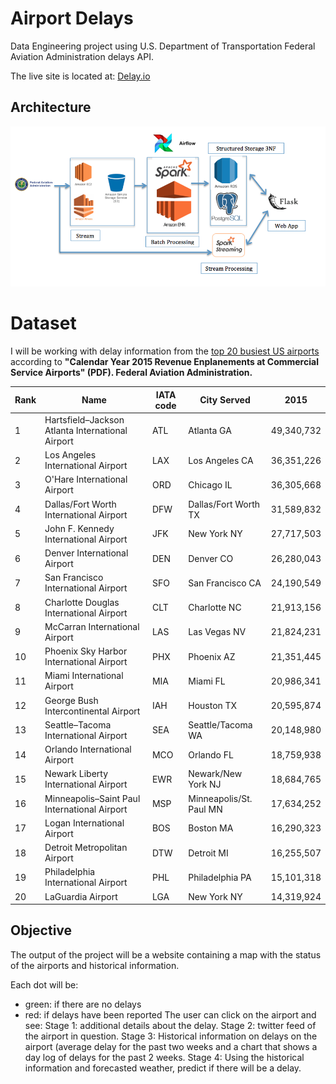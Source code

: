 # Airport Delays
Data Engineering project using U.S. Department of Transportation Federal Aviation Administration delays API.

The live site is located at:
[Delay.io](http://best-first-flask.us-west-1.elasticbeanstalk.com/)

## Architecture

![Data Pipeline][architecture]

[architecture]: /images/architecture.png "Data Pipeline"

# Dataset

I will be working with delay information from the <u>top 20 busiest US airports</u> according to **"Calendar Year 2015 Revenue Enplanements at Commercial Service Airports" (PDF). Federal Aviation Administration.**

| Rank | Name   | IATA code | City Served | 2015 |
|------|---------------|-----------|------|-------|
| 1	   |Hartsfield–Jackson Atlanta International Airport|	ATL	| Atlanta	GA |	49,340,732 |
|2	| Los Angeles International Airport|	LAX	|Los Angeles	CA	|36,351,226	|
|3	|O'Hare International Airport |	ORD	| Chicago	IL	| 36,305,668 |		
|4	| Dallas/Fort Worth International Airport |	DFW	| Dallas/Fort Worth	TX |	31,589,832 |		
|5	|John F. Kennedy International Airport |	JFK |	New York	NY |	27,717,503		|
|6	|Denver International Airport |	DEN	 | Denver	CO	| 26,280,043		|
|7	|San Francisco International Airport |	SFO |	San Francisco	CA |	24,190,549		|
|8	|Charlotte Douglas International Airport |	CLT	| Charlotte	NC |	21,913,156		|
|9	|McCarran International Airport |	LAS	| Las Vegas	NV |	21,824,231		|
|10|	Phoenix Sky Harbor International Airport	| PHX	| Phoenix	AZ	| 21,351,445		|
|11|	Miami International Airport |	MIA	| Miami	FL	| 20,986,341		|
|12|	George Bush Intercontinental Airport |	IAH	 | Houston	TX	 | 20,595,874		|
|13|	Seattle–Tacoma International Airport |	SEA	| Seattle/Tacoma	WA |	20,148,980		|
|14|	Orlando International Airport |	MCO	| Orlando	FL	| 18,759,938		|
|15|	Newark Liberty International Airport |	EWR |	Newark/New York	NJ |	18,684,765		|
|16|	Minneapolis–Saint Paul International Airport |	MSP	| Minneapolis/St. Paul	MN |	17,634,252		|
|17|	Logan International Airport	| BOS	| Boston	MA	| 16,290,323		|
|18|	Detroit Metropolitan Airport |	DTW	| Detroit	MI | 16,255,507		|
|19|	Philadelphia International Airport | PHL	| Philadelphia	PA |	15,101,318		|
|20|	LaGuardia Airport |	LGA	 | New York	NY	| 14,319,924 |

## Objective

[architecture]: /images/architecture.png "Data Pipeline"

The output of the project will be a website containing a map with the status of the airports and historical information.

[Map]: /images/map.png "US Map"

Each dot will be:
+ green: if there are no delays
+ red: if delays have been reported
The user can click on the airport and see:
Stage 1: additional details about the delay.
Stage 2: twitter feed of the airport in question.
Stage 3: Historical information on delays on the airport (average delay for the past two weeks and a chart that shows a day log of delays for the past 2 weeks.
Stage 4: Using the historical information and forecasted weather, predict if there will be a delay.
